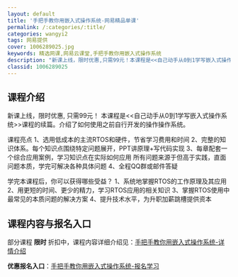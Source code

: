 ```yaml
---
layout: default
title: '手把手教你用嵌入式操作系统-网易精品单课'
permalink: /:categories/:title/
categories: wangyi2
tags: 网易提供
cover: 1006289025.jpg
keywords: 精选网课,网易云课堂,手把手教你用嵌入式操作系统
description: "新课上线，限时优惠,只需99元！本课程是<<自己动手从0到1学写嵌入式操作系统>>课程的续篇。介绍了如何使用之前自行开发的操作操作系统。课程亮点1、选用低成本的主流RTOS和硬件，节省学习费"
classid: 1006289025
---
```


## 课程介绍

新课上线，限时优惠, 只需99元！
本课程是<<自己动手从0到1学写嵌入式操作系统>>课程的续篇。介绍了如何使用之前自行开发的操作操作系统。

课程亮点
1、选用低成本的主流RTOS和硬件，节省学习费用和时间
2、完整的知识体系。每个知识点围绕特定问题展开，PPT讲原理+写代码实现
3、每章配套一个综合应用案例，学习知识点在实际如何应用
所有问题来源于但高于实践，直面问题本质，学完可解决各种具体问题
4、全程QQ群或邮件答疑
 
学完本课程后，你可以获得哪些受益？
1、系统地掌握RTOS的工作原理及其应用
2、用更短的时间、更少的精力，学习RTOS应用的相关知识
3、掌握RTOS使用中最常见的本质问题的解决方案
4、提升技术水平，为升职加薪跳槽提供资本

## 课程内容与报名入口

部分课程 **限时** 折扣中，课程内容详细介绍见：[手把手教你用嵌入式操作系统-详情介绍](https://study.163.com/course/introduction/1006289025.htm?share=1&shareId=1025206652&utm_campaign=share&utm_medium=iphoneShare&utm_source=&utm_u=1025206652)

**优惠报名入口**：[手把手教你用嵌入式操作系统-报名学习](https://study.163.com/course/introduction/1006289025.htm?share=1&shareId=1025206652&utm_campaign=share&utm_medium=iphoneShare&utm_source=&utm_u=1025206652)


